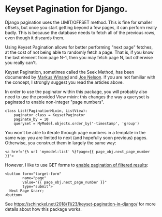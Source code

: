 # Keyset Pagination for Django.

Django pagination uses the LIMIT/OFFSET method. This is fine for smaller offsets, but once you start getting beyond a few pages, it can perform really badly. This is because the database needs to fetch all of the previous rows, even though it discards them.

Using Keyset Pagination allows for better performing "next page" fetches, at the cost of not being able to randomly fetch a page. That is, if you know the last element from page N-1, then you may fetch page N, but otherwise you really can't.

Keyset Pagination, sometimes called the Seek Method, has been documented by [Markus Winand](https://use-the-index-luke.com/sql/partial-results/fetch-next-page) and [Joe Nelson](https://www.citusdata.com/blog/2016/03/30/five-ways-to-paginate/). If you are not familiar with the concept, I strongly suggest you read the articles above.

In order to use the paginator within this package, you will probably also need to use the provided View mixin: this changes the way a queryset is paginated to enable non-integer "page numbers".

    class List(PaginationMixin, ListView):
        paginator_class = KeysetPaginator
        paginate_by = 10
        queryset = MyModel.objects.order_by('-timestamp', 'group')

You won't be able to iterate through page numbers in a template in the same way: you are limited to next (and hopefully soon previous) pages. Otherwise, you construct them in largely the same way:

    <a href="{% url 'mymodel:list' %}?page={{ page_obj.next_page_number }}">

However, I like to use GET forms to [enable pagination of filtered results](https://schinckel.net/2014/08/17/leveraging-html-and-django-forms%3A-pagination-of-filtered-results/):

    <button form="target-form"
            name="page"
            value="{{ page_obj.next_page_number }}"
            type="submit">
      Next Page &rarr;
    <button>


See https://schinckel.net/2018/11/23/keyset-pagination-in-django/ for more details about how this package works.
